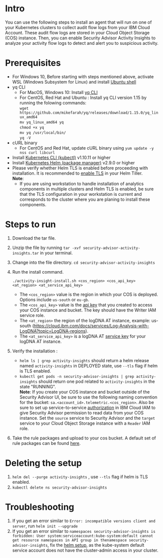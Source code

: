 # Intro
You can use the following steps to install an agent that will run on one of your Kubernetes clusters to collect audit flow logs from your IBM Cloud Account. These audit flow logs are stored in your Cloud Object Storage (COS) instance. Then, you can enable Security Advisor Activity Insights to analyze your activity flow logs to detect and alert you to suspicious activity.

# Prerequisites
- For Windows 10, Before starting with steps mentioned above, activate WSL (Windows Subsystem for Linux) and install [Ubuntu shell](https://win10faq.com/install-run-ubuntu-bash-windows-10/)
- yq CLI
  - For MacOS, Windows 10: Install [yq CLI](http://mikefarah.github.io/yq/)
  - For CentOS, Red Hat and Ubuntu : Install yq CLI version 1.15 by running the folowing commands:      
  `wget https://github.com/mikefarah/yq/releases/download/1.15.0/yq_linux_amd64`       
  `mv yq_linux_amd64 yq`     
  `chmod +x yq`     
  `mv yq /usr/local/bin/`       
  `yq -V`       
- cURL binary
  - For CentOS and Red Hat, update cURL binary using `yum update -y nss curl libcurl`
- Install [Kubernetes CLI (kubectl)](https://kubernetes.io/docs/tasks/tools/install-kubectl/) v1.10.11 or higher
- Install [Kubernetes Helm (package manager)](https://docs.helm.sh/using_helm/#from-script) v2.9.0 or higher
- Please verify whether Helm TLS is enabled before proceeding with installation. It is recommended to [enable TLS](https://github.com/helm/helm/blob/master/docs/tiller_ssl.md) in your Helm Tiller.                        
  **Note**:            
    - If you are using workstation to handle installation of analytics components in multiple clusters and Helm TLS is enabled, be sure that the TLS configuration in your workstation is current and corresponds to the cluster where you are planing to install these components.

# Steps to run
1. Download the tar file.
2. Unzip the file by running `tar -xvf security-advisor-activity-insights.tar` in your terminal.
3. Change into the file directory. `cd security-advisor-activity-insights`
4. Run the install command. 
    ```
    ./activity-insight-install.sh <cos_region> <cos_api_key> <at_region> <at_service_api_key>
    ```
     - The `<cos_region>` value is the region in which your COS is deployed. Options include `us-south` or `eu-gb`.
     - The `<cos_api_key>` value is the [api key](https://cloud.ibm.com/docs/services/cloud-object-storage/iam?topic=cloud-object-storage-service-credentials#service-credentials) that you created to access your COS instance and bucket. The key should have the Writer IAM service role.
     - The `<at_region>` the region of the logDNA AT instance, example: us-south (https://cloud.ibm.com/docs/services/Log-Analysis-with-LogDNA?topic=LogDNA-regions).  
     - The `<at_service_api_key>` is a logDNA AT [service key](https://cloud.ibm.com/docs/services/Log-Analysis-with-LogDNA?topic=LogDNA-export#api) for your logDNA AT instance.

5. Verify the installation :
     - `helm ls | grep activity-insights` should return a helm release named `activity-insights` in DEPLOYED state, use `--tls` flag if helm is TLS enabled.
     - `kubectl get pods -n security-advisor-insights | grep activity-insights` should return one pod related to `activity-insights` in the state "RUNNING".                 
     **Note**: If you create your COS instance and bucket outside of the Security Advisor UI, be sure to use the following naming convention for the bucket: `sa.<account_id>.telemetric.<cos_region>`. Also be sure to set up service-to-service [authorization](https://cloud.ibm.com/docs/iam?topic=iam-serviceauth#serviceauth) in IBM Cloud IAM to give Security Advisor permission to read data from your COS instance. Set the `source` service to Security Advisor and the `target` service to your  Cloud Object Storage instance with a `Reader` IAM role.   
6. Take the rule packages and upload to your cos bucket. A default set of rule packages can be found [here](https://cloud.ibm.com/docs/services/security-advisor?topic=security-advisor-setup-activity#activity-adding-rules).

# Deleting the setup
1. `helm del --purge activity-insights` , use `--tls` flag if helm is TLS enabled.
2. `kubectl delete ns security-advisor-insights`

# Troubleshooting
1. If you get an error similar to `Error: incompatible versions client and server`, run `helm init --upgrade`
2. If you get an error similar to `namespaces security-advisor-insights is forbidden: User system:serviceaccount:kube-system:default cannot get resource namespaces in API group in thenamespace security-advisor-insights`, fix the [helm setup](https://cloud.ibm.com/docs/containers?topic=containers-integrations#helm), as the kube-system default service account does not have the cluster-admin access in your cluster.
